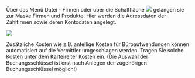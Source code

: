 
Über das Menü Datei - Firmen oder über die Schaltfläche ![](http://xpecto.github.io/docs/img/img_016.png) gelangen sie zur Maske Firmen und Produkte. Hier werden die Adressdaten der Zahlfirmen sowie deren Kontodaten angelegt.

![](http://xpecto.github.io/docs/img/img_017.png)

Zusätzliche Kosten wie z.B. anteilige Kosten für Büroaufwendungen können automatisiert auf die Vermittler umgeschlagen werden. Tragen Sie solche Kosten unter dem Karteireiter Kosten ein. (Die Auswahl der Buchungsschlüssel ist erst nach Anlegen der zugehörigen Buchungsschlüssel möglich!)


